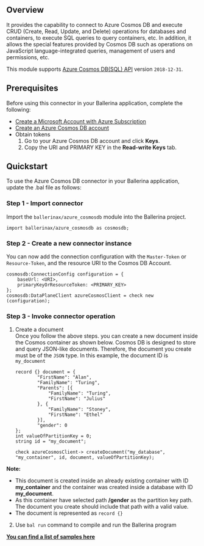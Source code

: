 ## Overview
It provides the capability to connect to Azure Cosmos DB and execute CRUD (Create, Read, Update, and Delete) operations 
for databases and containers, to execute SQL queries to query containers, etc. In addition, it allows the special 
features provided by Cosmos DB such as operations on JavaScript language-integrated queries, management of users and 
permissions, etc.

This module supports [Azure Cosmos DB(SQL) API](https://docs.microsoft.com/en-us/rest/api/cosmos-db/) version `2018-12-31`.
## Prerequisites
Before using this connector in your Ballerina application, complete the following:

* [Create a Microsoft Account with Azure Subscription](https://docs.microsoft.com/en-us/learn/modules/create-an-azure-account/)
* [Create an Azure Cosmos DB account](https://docs.microsoft.com/en-us/azure/cosmos-db/how-to-manage-database-account/)
* Obtain tokens
    1. Go to your Azure Cosmos DB account and click **Keys**.
    2. Copy the URI and PRIMARY KEY in the **Read-write Keys** tab.

## Quickstart
To use the Azure Cosmos DB connector in your Ballerina application, update the .bal file as follows:

### Step 1 - Import connector
Import the `ballerinax/azure_cosmosdb` module into the Ballerina project.
```ballerina
import ballerinax/azure_cosmosdb as cosmosdb;
```
### Step 2 - Create a new connector instance
You can now add the connection configuration with the `Master-Token` or `Resource-Token`, and the resource URI to the
Cosmos DB Account.
```ballerina
cosmosdb:ConnectionConfig configuration = {
    baseUrl: <URI>,
    primaryKeyOrResourceToken: <PRIMARY_KEY>
};
cosmosdb:DataPlaneClient azureCosmosClient = check new (configuration);

```
### Step 3 - Invoke connector operation
1. Create a document <br/>
Once you follow the above steps. you can create a new document inside the Cosmos container as shown below. Cosmos DB is 
designed to store and query JSON-like documents. Therefore, the document you create must be of the `JSON` type. In this example, the document ID is `my_document`

    ```ballerina
    record {} document = {
            "FirstName": "Alan",
            "FamilyName": "Turing",
            "Parents": [{
                "FamilyName": "Turing",
                "FirstName": "Julius"
            }, {
                "FamilyName": "Stoney",
                "FirstName": "Ethel"
            }],
            "gender": 0
    };
    int valueOfPartitionKey = 0;
    string id = "my_document";

    check azureCosmosClient-> createDocument("my_database", "my_container", id, document, valueOfPartitionKey);
    ```
**Note:** <br/>
- This document is created inside an already existing container with ID **my_container** and the container was created inside a database with ID **my_document**.
- As this container have selected path **/gender** as the partition key path. The document you create should include that path with a valid value.
- The document is represented as `record {}`

2. Use `bal run` command to compile and run the Ballerina program

**[You can find a list of samples here](https://github.com/ballerina-platform/module-ballerinax-azure-cosmosdb/tree/main/cosmosdb/samples)**
